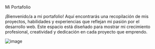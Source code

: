 Mi Portafolio

¡Bienvenido/a a mi portafolio! Aquí encontrarás una recopilación de mis proyectos, habilidades y experiencias que reflejan mi pasión por el desarrollo web. Este espacio está diseñado para mostrar mi crecimiento profesional, creatividad y dedicación en cada proyecto que emprendo.

![image](https://github.com/user-attachments/assets/7ebcc294-e6ea-44c0-a86d-610e2c07da38)

